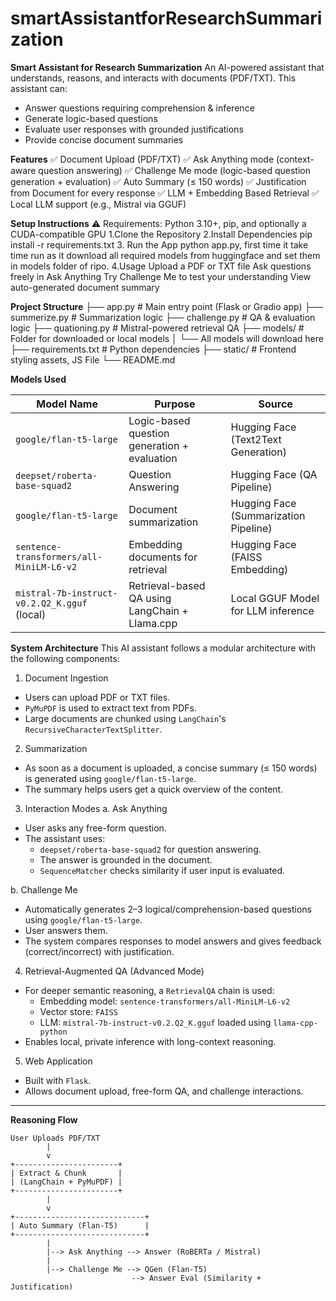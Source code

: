 # smartAssistantforResearchSummarization
**Smart Assistant for Research Summarization**
An AI-powered assistant that understands, reasons, and interacts with documents (PDF/TXT). This assistant can:
- Answer questions requiring comprehension & inference
- Generate logic-based questions
- Evaluate user responses with grounded justifications
- Provide concise document summaries

**Features**
✅ Document Upload (PDF/TXT)
✅ Ask Anything mode (context-aware question answering)
✅ Challenge Me mode (logic-based question generation + evaluation)
✅ Auto Summary (≤ 150 words)
✅ Justification from Document for every response
✅ LLM + Embedding Based Retrieval
✅ Local LLM support (e.g., Mistral via GGUF)

**Setup Instructions**
⚠️ Requirements: Python 3.10+, pip, and optionally a CUDA-compatible GPU
1.Clone the Repository
2.Install Dependencies
  pip install -r requirements.txt
3. Run the App
  python app.py, first time it take time run as it download all required models from huggingface and set them in models folder of ripo.
4.Usage
  Upload a PDF or TXT file
  Ask questions freely in Ask Anything
  Try Challenge Me to test your understanding
  View auto-generated document summary

**Project Structure**
├── app.py                  # Main entry point (Flask or Gradio app)
├── summerize.py           # Summarization logic
├── challenge.py     # QA & evaluation logic
├── quationing.py         # Mistral-powered retrieval QA
├── models/                 # Folder for downloaded or local models
│   └── All models will download here
├── requirements.txt        # Python dependencies
├── static/                 # Frontend styling assets, JS File
└── README.md   

 **Models Used**

| **Model Name**                                 | **Purpose**                                     | **Source**                              |
|------------------------------------------------|-------------------------------------------------|-----------------------------------------|
| `google/flan-t5-large`                         | Logic-based question generation + evaluation    | Hugging Face (Text2Text Generation)     |
| `deepset/roberta-base-squad2`                  | Question Answering                              | Hugging Face (QA Pipeline)              |
| `google/flan-t5-large`                         | Document summarization                          | Hugging Face (Summarization Pipeline)   |
| `sentence-transformers/all-MiniLM-L6-v2`       | Embedding documents for retrieval               | Hugging Face (FAISS Embedding)          |
| `mistral-7b-instruct-v0.2.Q2_K.gguf` (local)   | Retrieval-based QA using LangChain + Llama.cpp  | Local GGUF Model for LLM inference      |

**System Architecture**
This AI assistant follows a modular architecture with the following components:

1. Document Ingestion
- Users can upload PDF or TXT files.
- `PyMuPDF` is used to extract text from PDFs.
- Large documents are chunked using `LangChain`'s `RecursiveCharacterTextSplitter`.

2. Summarization
- As soon as a document is uploaded, a concise summary (≤ 150 words) is generated using `google/flan-t5-large`.
- The summary helps users get a quick overview of the content.

3. Interaction Modes
a. Ask Anything
- User asks any free-form question.
- The assistant uses:
  - `deepset/roberta-base-squad2` for question answering.
  - The answer is grounded in the document.
  - `SequenceMatcher` checks similarity if user input is evaluated.

b. Challenge Me
- Automatically generates 2–3 logical/comprehension-based questions using `google/flan-t5-large`.
- User answers them.
- The system compares responses to model answers and gives feedback (correct/incorrect) with justification.

4. Retrieval-Augmented QA (Advanced Mode)
- For deeper semantic reasoning, a `RetrievalQA` chain is used:
  - Embedding model: `sentence-transformers/all-MiniLM-L6-v2`
  - Vector store: `FAISS`
  - LLM: `mistral-7b-instruct-v0.2.Q2_K.gguf` loaded using `llama-cpp-python`
- Enables local, private inference with long-context reasoning.

5. Web Application
- Built with `Flask`.
- Allows document upload, free-form QA, and challenge interactions.

---

**Reasoning Flow**

```plaintext
User Uploads PDF/TXT
        |
        v
+-----------------------+
| Extract & Chunk       |
| (LangChain + PyMuPDF) |
+-----------------------+
        |
        v
+-----------------------------+
| Auto Summary (Flan-T5)      |
+-----------------------------+
        |
        |--> Ask Anything --> Answer (RoBERTa / Mistral)
        |
        |--> Challenge Me --> QGen (Flan-T5)
                           --> Answer Eval (Similarity + Justification)



